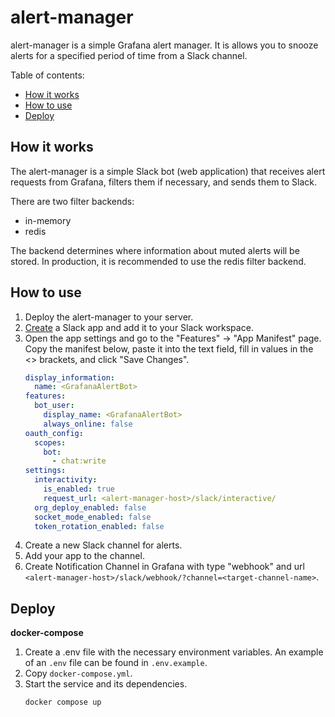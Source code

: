 alert-manager
=============

alert-manager is a simple Grafana alert manager. It is allows you to snooze alerts for
a specified period of time from a Slack channel.

Table of contents:

- [How it works](#how-it-works)
- [How to use](#how-to-use)
- [Deploy](#deploy)


## How it works

The alert-manager is a simple Slack bot (web application) that receives alert requests
from Grafana, filters them if necessary, and sends them to Slack.

There are two filter backends:
- in-memory
- redis

The backend determines where information about muted alerts will be stored. In production,
it is recommended to use the redis filter backend.


## How to use

1. Deploy the alert-manager to your server.
2. [Create](https://api.slack.com/apps) a Slack app and add it to your Slack workspace.
3. Open the app settings and go to the "Features" -> "App Manifest" page. Copy the
   manifest below, paste it into the text field, fill in values in the <> brackets, and
   click "Save Changes".
    ```yaml
    display_information:
      name: <GrafanaAlertBot>
    features:
      bot_user:
        display_name: <GrafanaAlertBot>
        always_online: false
    oauth_config:
      scopes:
        bot:
          - chat:write
    settings:
      interactivity:
        is_enabled: true
        request_url: <alert-manager-host>/slack/interactive/
      org_deploy_enabled: false
      socket_mode_enabled: false
      token_rotation_enabled: false
    ```
4. Create a new Slack channel for alerts.
5. Add your app to the channel.
6. Create Notification Channel in Grafana with type "webhook" and url
   `<alert-manager-host>/slack/webhook/?channel=<target-channel-name>`.


## Deploy

**docker-compose**

1. Create a .env file with the necessary environment variables.
   An example of an `.env` file can be found in `.env.example`.
2. Copy `docker-compose.yml`.
3. Start the service and its dependencies.
   ```
   docker compose up
   ```
